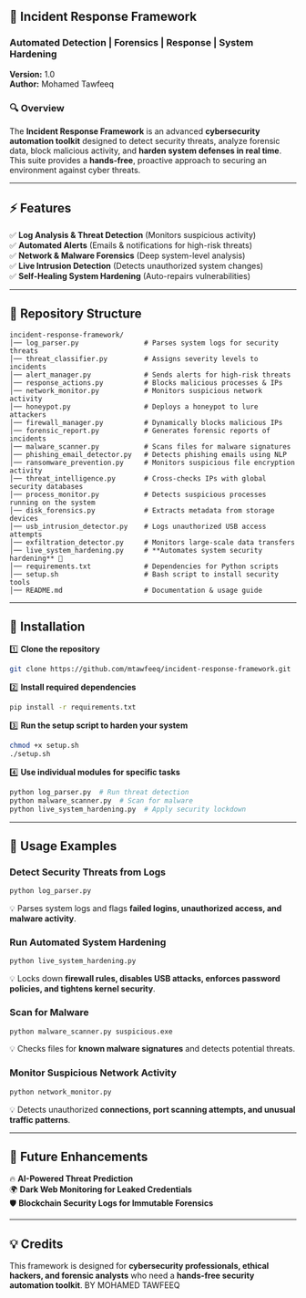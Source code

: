 ## **🚀 Incident Response Framework**
### **Automated Detection | Forensics | Response | System Hardening**
**Version:** 1.0  
**Author:** Mohamed Tawfeeq 

### **🔍 Overview**
The **Incident Response Framework** is an advanced **cybersecurity automation toolkit** designed to detect security threats, analyze forensic data, block malicious activity, and **harden system defenses in real time**. This suite provides a **hands-free**, proactive approach to securing an environment against cyber threats.

---

## **⚡ Features**
✅ **Log Analysis & Threat Detection** (Monitors suspicious activity)  
✅ **Automated Alerts** (Emails & notifications for high-risk threats)  
✅ **Network & Malware Forensics** (Deep system-level analysis)  
✅ **Live Intrusion Detection** (Detects unauthorized system changes)  
✅ **Self-Healing System Hardening** (Auto-repairs vulnerabilities)  

---

## **📂 Repository Structure**
```
incident-response-framework/
│── log_parser.py                # Parses system logs for security threats
│── threat_classifier.py         # Assigns severity levels to incidents
│── alert_manager.py             # Sends alerts for high-risk threats
│── response_actions.py          # Blocks malicious processes & IPs
│── network_monitor.py           # Monitors suspicious network activity
│── honeypot.py                  # Deploys a honeypot to lure attackers
│── firewall_manager.py          # Dynamically blocks malicious IPs
│── forensic_report.py           # Generates forensic reports of incidents
│── malware_scanner.py           # Scans files for malware signatures
│── phishing_email_detector.py   # Detects phishing emails using NLP
│── ransomware_prevention.py     # Monitors suspicious file encryption activity
│── threat_intelligence.py       # Cross-checks IPs with global security databases
│── process_monitor.py           # Detects suspicious processes running on the system
│── disk_forensics.py            # Extracts metadata from storage devices
│── usb_intrusion_detector.py    # Logs unauthorized USB access attempts
│── exfiltration_detector.py     # Monitors large-scale data transfers
│── live_system_hardening.py     # **Automates system security hardening** 🚀
│── requirements.txt             # Dependencies for Python scripts
│── setup.sh                     # Bash script to install security tools
│── README.md                    # Documentation & usage guide
```

---

## **🔧 Installation**
1️⃣ **Clone the repository**
```bash
git clone https://github.com/mtawfeeq/incident-response-framework.git
```
2️⃣ **Install required dependencies**
```bash
pip install -r requirements.txt
```
3️⃣ **Run the setup script to harden your system**
```bash
chmod +x setup.sh
./setup.sh
```
4️⃣ **Use individual modules for specific tasks**
```bash
python log_parser.py  # Run threat detection
python malware_scanner.py  # Scan for malware
python live_system_hardening.py  # Apply security lockdown
```

---

## **🚨 Usage Examples**
### **Detect Security Threats from Logs**
```bash
python log_parser.py
```
💡 Parses system logs and flags **failed logins, unauthorized access, and malware activity**.

### **Run Automated System Hardening**
```bash
python live_system_hardening.py
```
💡 Locks down **firewall rules, disables USB attacks, enforces password policies, and tightens kernel security**.

### **Scan for Malware**
```bash
python malware_scanner.py suspicious.exe
```
💡 Checks files for **known malware signatures** and detects potential threats.

### **Monitor Suspicious Network Activity**
```bash
python network_monitor.py
```
💡 Detects unauthorized **connections, port scanning attempts, and unusual traffic patterns**.

---

## **🚀 Future Enhancements**
🔥 **AI-Powered Threat Prediction**  
🌍 **Dark Web Monitoring for Leaked Credentials**  
🛡️ **Blockchain Security Logs for Immutable Forensics**  

---

## **💡 Credits**
This framework is designed for **cybersecurity professionals, ethical hackers, and forensic analysts** who need a **hands-free security automation toolkit**.  BY MOHAMED TAWFEEQ

